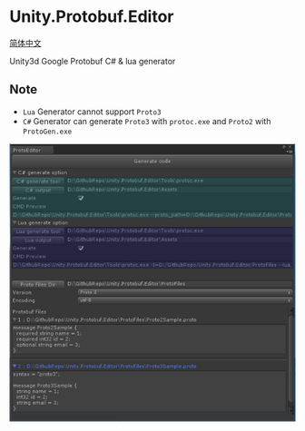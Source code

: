 # Unity.Protobuf.Editor 

[简体中文](./README_ZH-cn.md)

Unity3d Google Protobuf C# & lua generator


## Note
* `Lua` Generator cannot support `Proto3`
* `C#` Generator can generate `Proto3` with `protoc.exe` and `Proto2` with `ProtoGen.exe` 


![](./ScreenShot.png)
